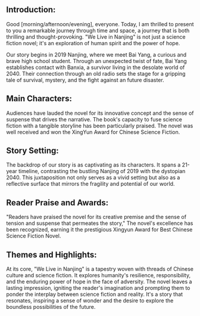 ## Introduction:
Good [morning/afternoon/evening], everyone. Today, I am thrilled to present to you a remarkable journey through time and space, a journey that is both thrilling and thought-provoking. "We Live in Nanjing" is not just a science fiction novel; it's an exploration of human spirit and the power of hope.

Our story begins in 2019 Nanjing, where we meet Bai Yang, a curious and brave high school student. Through an unexpected twist of fate, Bai Yang establishes contact with Banxia, a survivor living in the desolate world of 2040. Their connection through an old radio sets the stage for a gripping tale of survival, mystery, and the fight against an future disaster.

## Main Characters:
Audiences have lauded the novel for its innovative concept and the sense of suspense that drives the narrative. The book's capacity to fuse science fiction with a tangible storyline has been particularly praised. The novel was well received and won the XingYun Award for Chinese Science Fiction.

## Story Setting:
The backdrop of our story is as captivating as its characters. It spans a 21-year timeline, contrasting the bustling Nanjing of 2019 with the dystopian 2040. This juxtaposition not only serves as a vivid setting but also as a reflective surface that
mirrors the fragility and potential of our world.

## Reader Praise and Awards:
"Readers have praised the novel for its creative premise and the sense of tension and suspense that permeates the story," The novel's excellence has been recognized, earning it the prestigious Xingyun Award for Best Chinese Science Fiction Novel.

## Themes and Highlights:
At its core, "We Live in Nanjing" is a tapestry woven with threads of Chinese culture and science fiction. It explores humanity's resilience, responsibility, and the enduring power of hope in the face of adversity.
The novel leaves a lasting impression, igniting the reader's imagination and prompting them to ponder the interplay between science fiction and reality. It's a story that resonates, inspiring a sense of wonder and the desire to explore the boundless possibilities of the future.

